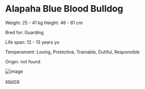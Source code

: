 # Alapaha Blue Blood Bulldog

Weight: 25 - 41 kg
Height: 46 - 61 cm

Bred for: Guarding

Life span: 12 - 13 years yo

Temperament: Loving, Protective, Trainable, Dutiful, Responsible

Origin: not found

![image](https://cdn2.thedogapi.com/images/33mJ-V3RX.jpg)

[source](https://api.thedogapi.com/v1/breeds/7)
